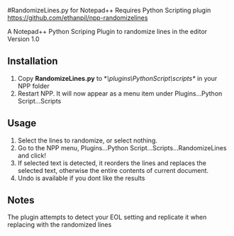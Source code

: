 #RandomizeLines.py for Notepad++ 
Requires Python Scripting plugin
https://github.com/ethanpil/npp-randomizelines

A Notepad++ Python Scriping Plugin to randomize lines in the editor
Version 1.0

## Installation
1. Copy **RandomizeLines.py** to **\plugins\PythonScript\scripts\** in your NPP folder
2. Restart NPP. It will now appear as a menu item under Plugins...Python Script...Scripts

## Usage
1. Select the lines to randomize, or select nothing.
2. Go to the NPP menu, Plugins...Python Script...Scripts...RandomizeLines and click!
3. If selected text is detected, it reorders the lines and replaces the selected text, otherwise the entire contents of current document.
4. Undo is available if you dont like the results

## Notes
The plugin attempts to detect your EOL setting and replicate it when replacing with the randomized lines
